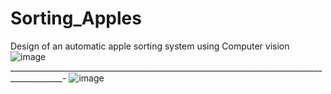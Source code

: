 # Sorting_Apples
Design of an automatic apple sorting system using Computer vision
![image](https://github.com/AUBAI-ALKHABBAZ/Sorting_Apples/assets/102236043/6069793f-2377-4dce-94af-5885db227627)
___________________________________________________________________________________________-
![image](https://github.com/AUBAI-ALKHABBAZ/Sorting_Apples/assets/102236043/5582419f-8b5a-47af-b2cd-81c0700cd149)
